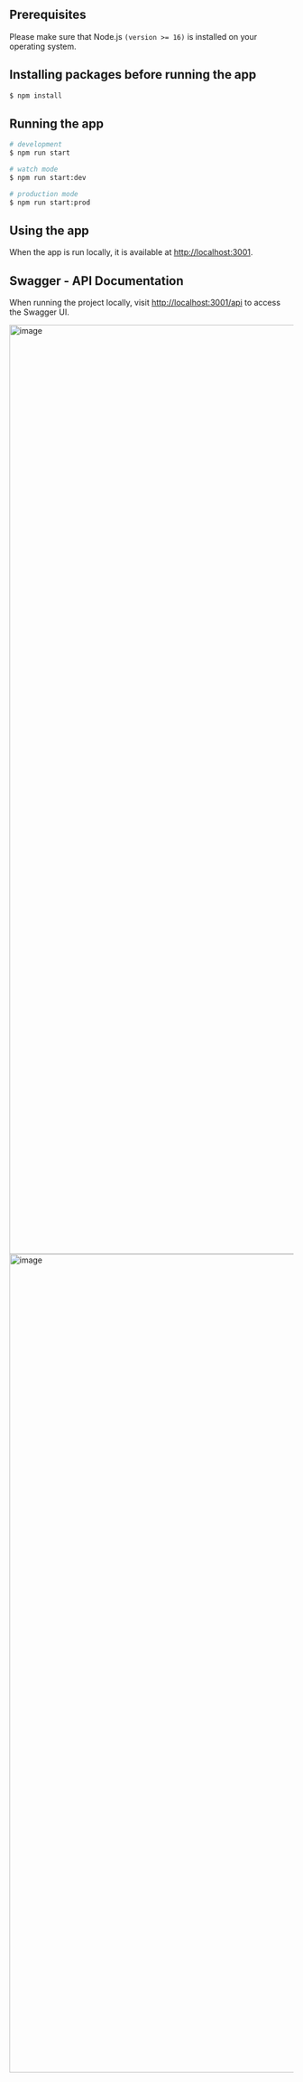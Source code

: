 ## Prerequisites

Please make sure that Node.js `(version >= 16)` is installed on your operating system.

## Installing packages before running the app

```bash
$ npm install
```

## Running the app

```bash
# development
$ npm run start

# watch mode
$ npm run start:dev

# production mode
$ npm run start:prod
```

## Using the app

When the app is run locally, it is available at [http://localhost:3001](http://localhost:3001).

## Swagger - API Documentation

When running the project locally, visit [http://localhost:3001/api](http://localhost:3001/api) to access the Swagger UI.

<img width="1644" alt="image" src="https://github.com/sab-bakun/bedevtaone_sabina_bakun/assets/22431864/1291babb-ddb9-4fdd-accf-a9f9dfe73d95">

<img width="1448" alt="image" src="https://github.com/sab-bakun/bedevtaone_sabina_bakun/assets/22431864/791934fa-ebe8-4eaf-9fbe-c6a1bab9c882">
